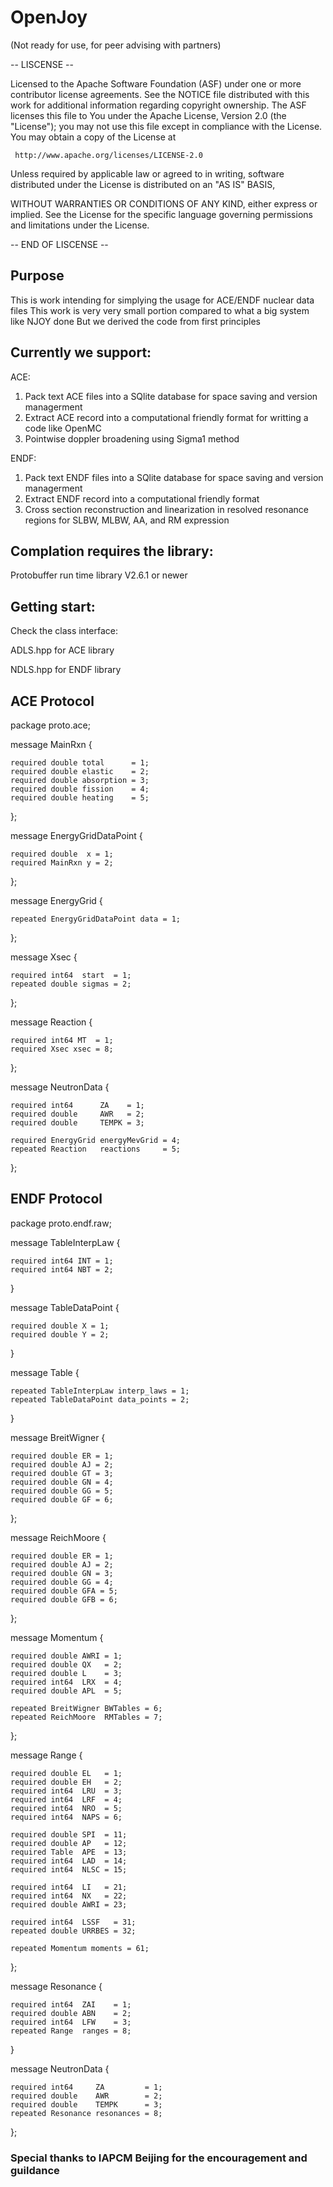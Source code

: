 # OpenJoy
(Not ready for use, for peer advising with partners)

-- LISCENSE --

  Licensed to the Apache Software Foundation (ASF) under one or more
  contributor license agreements.  See the NOTICE file distributed with
  this work for additional information regarding copyright ownership.
  The ASF licenses this file to You under the Apache License, Version 2.0
  (the "License"); you may not use this file except in compliance with
  the License.  You may obtain a copy of the License at

     http://www.apache.org/licenses/LICENSE-2.0

  Unless required by applicable law or agreed to in writing, software
  distributed under the License is distributed on an "AS IS" BASIS,

WITHOUT WARRANTIES OR CONDITIONS OF ANY KIND, either express or implied.
  See the License for the specific language governing permissions and
  limitations under the License.

-- END OF LISCENSE --

## Purpose

This is work intending for simplying the usage for ACE/ENDF nuclear data files
This work is very very small portion compared to what a big system like NJOY done
But we derived the code from first principles

## Currently we support:

ACE:

1. Pack text ACE files into a SQlite database for space saving and version managerment
2. Extract ACE record into a computational friendly format for writting a code like OpenMC
3. Pointwise doppler broadening using Sigma1 method

ENDF:

1. Pack text ENDF files into a SQlite database for space saving and version managerment
2. Extract ENDF record into a computational friendly format
3. Cross section reconstruction and linearization in resolved resonance regions for SLBW, MLBW, AA, and RM expression

## Complation requires the library:
Protobuffer run time library V2.6.1 or newer

## Getting start:
Check the class interface:

ADLS.hpp for ACE library

NDLS.hpp for ENDF library

## ACE Protocol
package proto.ace;

message MainRxn {

	required double total      = 1;
	required double elastic    = 2;
	required double absorption = 3;
	required double fission    = 4;
	required double heating    = 5;
	
};

message EnergyGridDataPoint {

	required double  x = 1;
	required MainRxn y = 2;
	
};

message EnergyGrid {

	repeated EnergyGridDataPoint data = 1;
	
};

message Xsec {

	required int64  start  = 1;
	repeated double sigmas = 2;
	
};

message Reaction {

	required int64 MT  = 1;
	required Xsec xsec = 8;
	
};

message NeutronData {

	required int64      ZA    = 1;
	required double     AWR   = 2;
	required double     TEMPK = 3;

	required EnergyGrid energyMevGrid = 4;
	repeated Reaction   reactions     = 5;
	
};

## ENDF Protocol
package proto.endf.raw;

message TableInterpLaw {

	required int64 INT = 1;
	required int64 NBT = 2;
	
}

message TableDataPoint {

	required double X = 1;
	required double Y = 2;
	
}

message Table {

	repeated TableInterpLaw interp_laws = 1;
	repeated TableDataPoint data_points = 2;
	
}

message BreitWigner {

	required double ER = 1;
	required double AJ = 2;
	required double GT = 3;
	required double GN = 4;
	required double GG = 5;
	required double GF = 6;
	
};

message ReichMoore {

	required double ER = 1;
	required double AJ = 2;
	required double GN = 3;
	required double GG = 4;
	required double GFA = 5;
	required double GFB = 6;
	
};

message Momentum {

	required double AWRI = 1;
	required double QX   = 2;
	required double L    = 3;
	required int64  LRX  = 4;
	required double APL  = 5;

	repeated BreitWigner BWTables = 6;
	repeated ReichMoore  RMTables = 7;
	
};

message Range {

	required double EL   = 1;
	required double EH   = 2;
	required int64  LRU  = 3;
	required int64  LRF  = 4;
	required int64  NRO  = 5;
	required int64  NAPS = 6;

	required double SPI  = 11;
	required double AP   = 12;
	required Table  APE  = 13;
	required int64  LAD  = 14;
	required int64  NLSC = 15;

	required int64  LI   = 21;
	required int64  NX   = 22;
	required double AWRI = 23;

	required int64  LSSF   = 31;
	repeated double URRBES = 32;

	repeated Momentum moments = 61;
	
};

message Resonance {

	required int64  ZAI    = 1;
	required double ABN    = 2;
	required int64  LFW    = 3;
	repeated Range  ranges = 8;
	
}

message NeutronData {

	required int64     ZA         = 1;
	required double    AWR        = 2;
	required double    TEMPK      = 3;
	repeated Resonance resonances = 8;
	
};

### Special thanks to IAPCM Beijing for the encouragement and guildance
